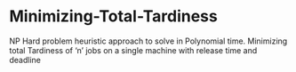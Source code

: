 # Minimizing-Total-Tardiness
NP Hard problem heuristic approach to solve in Polynomial time. 
Minimizing total Tardiness of ‘n’ jobs on a single machine with release time and deadline
